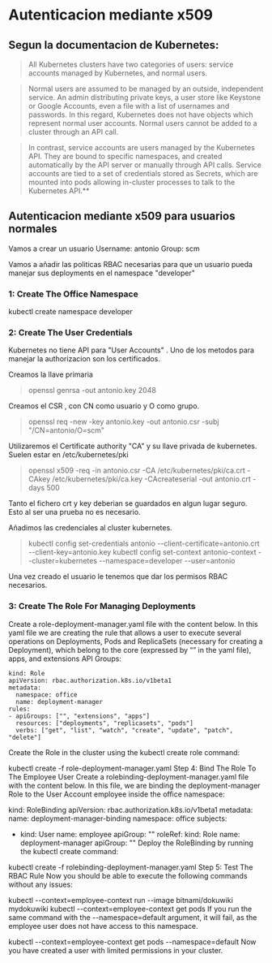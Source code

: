 # Autenticacion mediante x509

## Segun la documentacion de Kubernetes:

>All Kubernetes clusters have two categories of users: service accounts managed by Kubernetes, and normal users.

>Normal users are assumed to be managed by an outside, independent service. An admin distributing private keys, a user store like Keystone or Google Accounts, even a file with a list of usernames and passwords. In this regard, Kubernetes does not have objects which represent normal user accounts. Normal users cannot be added to a cluster through an API call.

>In contrast, service accounts are users managed by the Kubernetes API. They are bound to specific namespaces, and created automatically by the API server or manually through API calls. Service accounts are tied to a set of credentials stored as Secrets, which are mounted into pods allowing in-cluster processes to talk to the Kubernetes API.**

## Autenticacion mediante x509 para usuarios normales

Vamos a crear un usuario 
Username: antonio
Group: scm

Vamos a añadir las politicas RBAC necesarias para que un usuario pueda manejar sus deployments en el namespace "developer"


### 1: Create The Office Namespace

kubectl create namespace developer

### 2: Create The User Credentials

 Kubernetes no tiene API para "User Accounts" . Uno de los metodos para manejar la authorizacion son los certificados.

Creamos la llave primaria

>openssl genrsa -out antonio.key 2048

Creamos el CSR , con CN como usuario y O como grupo.

>openssl req -new -key antonio.key -out antonio.csr -subj "/CN=antonio/O=scm"

Utilizaremos el Certificate authority "CA" y su llave privada  de kubernetes. Suelen estar en /etc/kubernetes/pki


>openssl x509 -req -in antonio.csr -CA /etc/kubernetes/pki/ca.crt -CAkey /etc/kubernetes/pki/ca.key -CAcreateserial -out antonio.crt -days 500

Tanto el fichero crt y key deberian se guardados en algun lugar seguro. Esto al ser una prueba no es necesario.

Añadimos las credenciales al cluster kubernetes.


>kubectl config set-credentials antonio --client-certificate=antonio.crt  --client-key=antonio.key
>kubectl config set-context antonio-context --cluster=kubernetes  --namespace=developer --user=antonio

Una vez creado el usuario le tenemos que dar los permisos RBAC necesarios.


### 3: Create The Role For Managing Deployments
Create a role-deployment-manager.yaml file with the content below. In this yaml file we are creating the rule that allows a user to execute several operations on Deployments, Pods and ReplicaSets (necessary for creating a Deployment), which belong to the core (expressed by “” in the yaml file), apps, and extensions API Groups:

~~~
kind: Role
apiVersion: rbac.authorization.k8s.io/v1beta1
metadata:
  namespace: office
  name: deployment-manager
rules:
- apiGroups: ["", "extensions", "apps"]
  resources: ["deployments", "replicasets", "pods"]
  verbs: ["get", "list", "watch", "create", "update", "patch", "delete"] 
~~~
  
Create the Role in the cluster using the kubectl create role command:

kubectl create -f role-deployment-manager.yaml
Step 4: Bind The Role To The Employee User
Create a rolebinding-deployment-manager.yaml file with the content below. In this file, we are binding the deployment-manager Role to the User Account employee inside the office namespace:

kind: RoleBinding
apiVersion: rbac.authorization.k8s.io/v1beta1
metadata:
  name: deployment-manager-binding
  namespace: office
subjects:
- kind: User
  name: employee
  apiGroup: ""
roleRef:
  kind: Role
  name: deployment-manager
  apiGroup: ""
Deploy the RoleBinding by running the kubectl create command:

kubectl create -f rolebinding-deployment-manager.yaml
Step 5: Test The RBAC Rule
Now you should be able to execute the following commands without any issues:

kubectl --context=employee-context run --image bitnami/dokuwiki mydokuwiki
kubectl --context=employee-context get pods
If you run the same command with the --namespace=default argument, it will fail, as the employee user does not have access to this namespace.

kubectl --context=employee-context get pods --namespace=default
Now you have created a user with limited permissions in your cluster.
